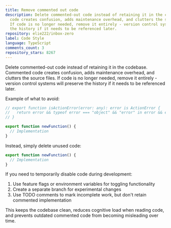 ```yaml
---
title: Remove commented out code
description: Delete commented-out code instead of retaining it in the codebase. Commented
  code creates confusion, adds maintenance overhead, and clutters the source files.
  If code is no longer needed, remove it entirely - version control systems will preserve
  the history if it needs to be referenced later.
repository: elie222/inbox-zero
label: Code Style
language: TypeScript
comments_count: 3
repository_stars: 8267
---
```


Delete commented-out code instead of retaining it in the codebase. Commented code creates confusion, adds maintenance overhead, and clutters the source files. If code is no longer needed, remove it entirely - version control systems will preserve the history if it needs to be referenced later.

Example of what to avoid:
```typescript
// export function isActionError(error: any): error is ActionError {
//   return error && typeof error === "object" && "error" in error && error.error;
// }

export function newFunction() {
  // Implementation
}
```

Instead, simply delete unused code:
```typescript
export function newFunction() {
  // Implementation
}
```

If you need to temporarily disable code during development:
1. Use feature flags or environment variables for toggling functionality
2. Create a separate branch for experimental changes
3. Use TODO comments to mark incomplete work, but don't retain commented implementation

This keeps the codebase clean, reduces cognitive load when reading code, and prevents outdated commented code from becoming misleading over time.